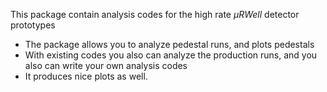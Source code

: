 This package contain analysis codes for the high rate $\mu RWell$ detector prototypes

* The package allows you to analyze pedestal runs, and plots pedestals
* With existing codes you also can analyze the production runs, and you also can write your own analysis codes
* It produces nice plots as well.
